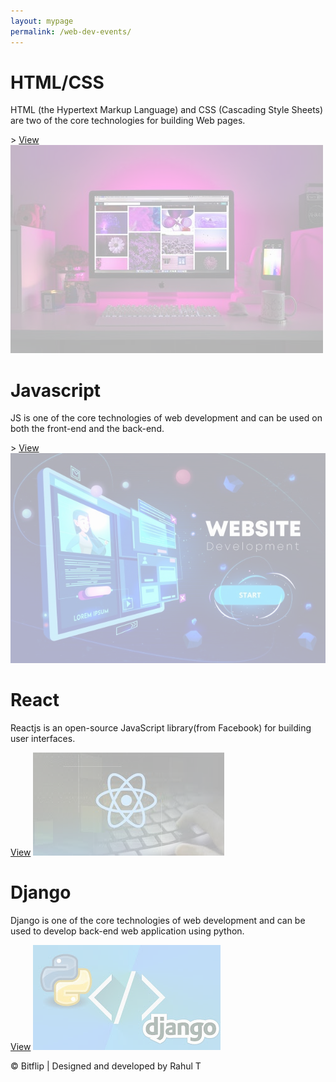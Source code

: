 ```yaml
---
layout: mypage
permalink: /web-dev-events/
---
```


<style>
    .event-container .box-event img{
        opacity: .3;
    }
    .event-container .box-event:nth-child(4) h1{
        left: 40%;
    }
    @media(max-width: 767px){
        .event-container .box-event:nth-child(4) h1{
            left: 20px;
        }
    }
</style>

<div class="event-container">
    <div class="box-event">
        <h1>HTML/CSS</h1>
        <p>HTML (the Hypertext Markup Language) and CSS (Cascading Style Sheets) are two of the core technologies for building Web pages.</p>>
        <i class="fa fa-angle-right"></i><a href="/events/html-css">View</a>
        <img src="/static/images/web-dev.jpeg" alt="">
    </div>
    <div class="box-event">
        <h1>Javascript</h1>
        <p>JS is one of the core technologies of web development and can be used on both the front-end and the back-end.</p>>
        <i class="fa fa-angle-right"></i><a href="/events/javascript">View</a>
        <img src="/static/images/html.jpg" alt="">
    </div>
    <div class="box-event">
        <h1>React</h1>
        <p>Reactjs is an open-source JavaScript library(from Facebook) for building user interfaces.</p>
        <i class="fa fa-angle-right"></i><a href="/events/react">View</a>
        <img src="/static/images/react.jpeg" alt="">
    </div>
    <div class="box-event">
        <h1>Django</h1>
        <p>Django is one of the core technologies of web development and can be used to develop back-end web application using python.</p>
        <i class="fa fa-angle-right"></i><a href="/events/django">View</a>
        <img src="/static/images/django.jpeg" alt="">
    </div>
</div>
<p id="footer">&copy; Bitflip | Designed and developed by Rahul T</p> 